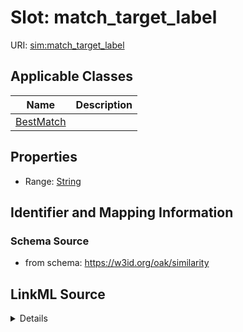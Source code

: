 # Slot: match_target_label

URI: [sim:match_target_label](https://w3id.org/linkml/similarity/match_target_label)



<!-- no inheritance hierarchy -->




## Applicable Classes

| Name | Description |
| --- | --- |
[BestMatch](BestMatch.md) | 






## Properties

* Range: [String](String.md)







## Identifier and Mapping Information







### Schema Source


* from schema: https://w3id.org/oak/similarity




## LinkML Source

<details>
```yaml
name: match_target_label
from_schema: https://w3id.org/oak/similarity
rank: 1000
alias: match_target_label
owner: BestMatch
domain_of:
- BestMatch
range: string

```
</details>